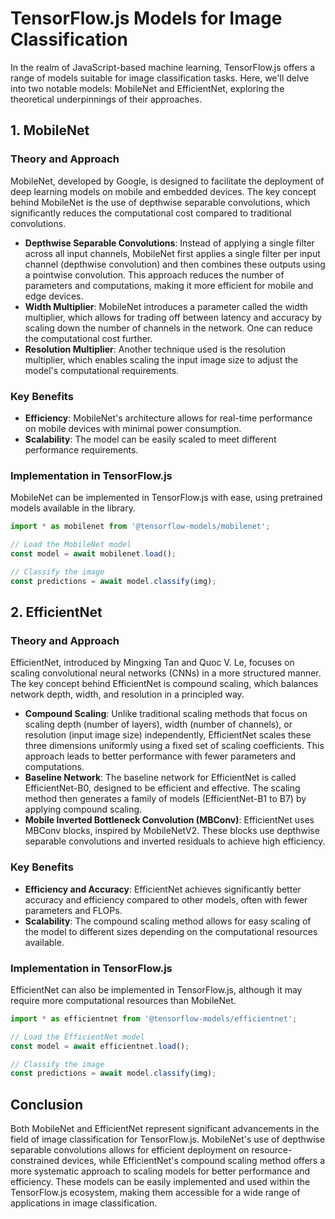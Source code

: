 # TensorFlow.js Models for Image Classification

In the realm of JavaScript-based machine learning, TensorFlow.js offers a range of models suitable for image classification tasks. Here, we'll delve into two notable models: MobileNet and EfficientNet, exploring the theoretical underpinnings of their approaches.

## 1. MobileNet

### Theory and Approach

MobileNet, developed by Google, is designed to facilitate the deployment of deep learning models on mobile and embedded devices. The key concept behind MobileNet is the use of depthwise separable convolutions, which significantly reduces the computational cost compared to traditional convolutions.

- **Depthwise Separable Convolutions**: Instead of applying a single filter across all input channels, MobileNet first applies a single filter per input channel (depthwise convolution) and then combines these outputs using a pointwise convolution. This approach reduces the number of parameters and computations, making it more efficient for mobile and edge devices.
- **Width Multiplier**: MobileNet introduces a parameter called the width multiplier, which allows for trading off between latency and accuracy by scaling down the number of channels in the network. One can reduce the computational cost further.
- **Resolution Multiplier**: Another technique used is the resolution multiplier, which enables scaling the input image size to adjust the model's computational requirements.

### Key Benefits

- **Efficiency**: MobileNet's architecture allows for real-time performance on mobile devices with minimal power consumption.
- **Scalability**: The model can be easily scaled to meet different performance requirements.

### Implementation in TensorFlow.js

MobileNet can be implemented in TensorFlow.js with ease, using pretrained models available in the library.

```javascript
import * as mobilenet from '@tensorflow-models/mobilenet';

// Load the MobileNet model
const model = await mobilenet.load();

// Classify the image
const predictions = await model.classify(img);
```

## 2. EfficientNet

### Theory and Approach

EfficientNet, introduced by Mingxing Tan and Quoc V. Le, focuses on scaling convolutional neural networks (CNNs) in a more structured manner. The key concept behind EfficientNet is compound scaling, which balances network depth, width, and resolution in a principled way.

- **Compound Scaling**: Unlike traditional scaling methods that focus on scaling depth (number of layers), width (number of channels), or resolution (input image size) independently, EfficientNet scales these three dimensions uniformly using a fixed set of scaling coefficients. This approach leads to better performance with fewer parameters and computations.
- **Baseline Network**: The baseline network for EfficientNet is called EfficientNet-B0, designed to be efficient and effective. The scaling method then generates a family of models (EfficientNet-B1 to B7) by applying compound scaling.
- **Mobile Inverted Bottleneck Convolution (MBConv)**: EfficientNet uses MBConv blocks, inspired by MobileNetV2. These blocks use depthwise separable convolutions and inverted residuals to achieve high efficiency.

### Key Benefits

- **Efficiency and Accuracy**: EfficientNet achieves significantly better accuracy and efficiency compared to other models, often with fewer parameters and FLOPs.
- **Scalability**: The compound scaling method allows for easy scaling of the model to different sizes depending on the computational resources available.

### Implementation in TensorFlow.js

EfficientNet can also be implemented in TensorFlow.js, although it may require more computational resources than MobileNet.

```javascript
import * as efficientnet from '@tensorflow-models/efficientnet';

// Load the EfficientNet model
const model = await efficientnet.load();

// Classify the image
const predictions = await model.classify(img);
```

## Conclusion

Both MobileNet and EfficientNet represent significant advancements in the field of image classification for TensorFlow.js. MobileNet's use of depthwise separable convolutions allows for efficient deployment on resource-constrained devices, while EfficientNet's compound scaling method offers a more systematic approach to scaling models for better performance and efficiency. These models can be easily implemented and used within the TensorFlow.js ecosystem, making them accessible for a wide range of applications in image classification.

